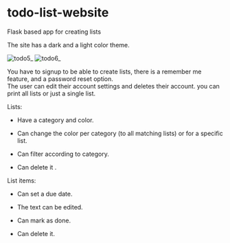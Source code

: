 # todo-list-website
Flask based app for creating lists

The site has a dark and a light color theme. 

![todo5_](https://user-images.githubusercontent.com/94202654/162575412-8bb2e957-ce6d-493e-a0fe-fd55f12fb089.png)
![todo6_](https://user-images.githubusercontent.com/94202654/162575414-f6ec8beb-ff8c-4eac-b3bf-ffe68a61e2be.png)

You have to signup to be able to create lists, there is a remember me feature, and a password reset option.  
The user can edit their account settings and deletes their account.
you can print all lists or just a single list.

Lists:
  * Have a category and color.

  * Can change the color per category (to all matching lists) or for a specific list.

  * Can filter according to category.

  * Can delete it .

List items:

  * Can set a due date.

  * The text can be edited.

  * Can mark as done.

  * Can delete it.
